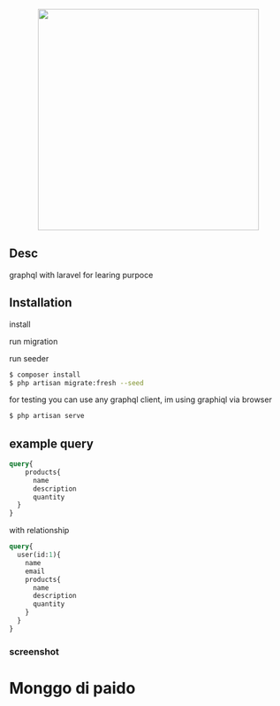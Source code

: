 <p align="center"><a href="https://laravel.com" target="_blank"><img src="https://raw.githubusercontent.com/laravel/art/master/logo-lockup/5%20SVG/2%20CMYK/1%20Full%20Color/laravel-logolockup-cmyk-red.svg" width="400"></a></p>


## Desc
graphql with laravel for learing purpoce

## Installation
install

run migration

run seeder
```bash
$ composer install
$ php artisan migrate:fresh --seed
```
for testing you can use any graphql client, im using graphiql via browser
```bash
$ php artisan serve
```
## example query
```graphql
query{
    products{
      name
      description
      quantity
  }
}
```
with relationship
```graphql
query{
  user(id:1){
    name
    email
    products{
      name
      description
      quantity
    }
  }
}
```
### screenshot
[screenshot]: https://raw.githubusercontent.com/lordhasyim/graphql-laravel/master/screenshot/sc1.png

# Monggo di paido